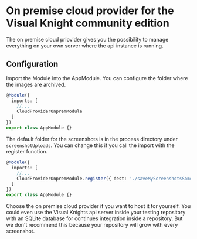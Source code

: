 # On premise cloud provider for the Visual Knight community edition

The on premise cloud priovider gives you the possibility to manage everything on your own server where the api instance is running.

## Configuration

Import the Module into the AppModule. You can configure the folder where the images are archived.

```typescript
@Module({
  imports: [
    //...
    CloudProviderOnpremModule
  ]
})
export class AppModule {}
```

The default folder for the screenshots is in the process directory under `screenshotUploads`.
You can change this if you call the import with the register function.

```typescript
@Module({
  imports: [
    //...
    CloudProviderOnpremModule.register({ dest: './saveMyScreenshotsSomewhereElse' })
  ]
})
export class AppModule {}
```

Choose the on premise cloud provider if you want to host it for yourself.
You could even use the Visual Knights api server inside your testing repository with an SQLite database for continues integration inside a repository. But we don't recommend this because your repository will grow with every screenshot.
